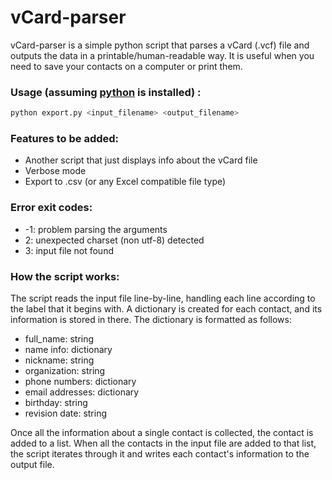 # vCard-parser

vCard-parser is a simple python script that parses a vCard (.vcf) file and outputs the data
in a printable/human-readable way. It is useful when you need to save your contacts
on a computer or print them.

### Usage (assuming [python](https://www.python.org/) is installed) :
```sh
python export.py <input_filename> <output_filename>
```
### Features to be added:
- Another script that just displays info about the vCard file
- Verbose mode
- Export to .csv (or any Excel compatible file type)

### Error exit codes:
- -1: problem parsing the arguments
-  2: unexpected charset (non utf-8) detected
-  3: input file not found

### How the script works:
The script reads the input file line-by-line, handling each line according to the label
that it begins with. A dictionary is created for each contact, and its information is stored
in there. The dictionary is formatted as follows:
- full_name: string
- name info: dictionary
- nickname: string
- organization: string
- phone numbers: dictionary
- email addresses: dictionary
- birthday: string
- revision date: string

Once all the information about a single contact is collected, the contact is added to a list.
When all the contacts in the input file are added to that list, the script iterates through it
and writes each contact's information to the output file.
